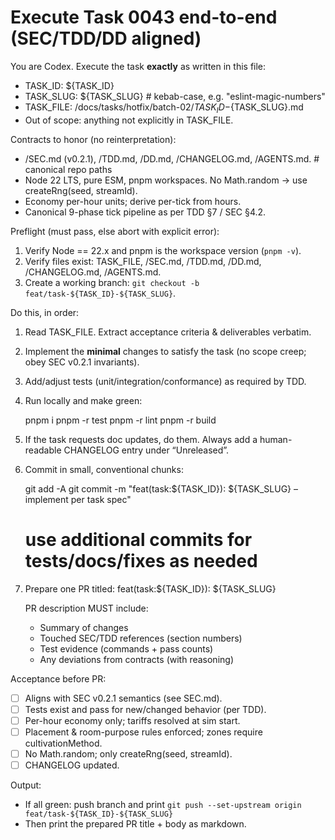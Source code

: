# Execute Task 0043 end-to-end (SEC/TDD/DD aligned)

You are Codex. Execute the task **exactly** as written in this file:
- TASK_ID: ${TASK_ID}
- TASK_SLUG: ${TASK_SLUG}            # kebab-case, e.g. "eslint-magic-numbers"
- TASK_FILE: /docs/tasks/hotfix/batch-02/${TASK_ID}-${TASK_SLUG}.md
- Out of scope: anything not explicitly in TASK_FILE.

Contracts to honor (no reinterpretation):
- /SEC.md (v0.2.1), /TDD.md, /DD.md, /CHANGELOG.md, /AGENTS.md.  # canonical repo paths
- Node 22 LTS, pure ESM, pnpm workspaces. No Math.random → use createRng(seed, streamId). 
- Economy per-hour units; derive per-tick from hours.
- Canonical 9-phase tick pipeline as per TDD §7 / SEC §4.2.

Preflight (must pass, else abort with explicit error):
1) Verify Node == 22.x and pnpm is the workspace version (`pnpm -v`).
2) Verify files exist: TASK_FILE, /SEC.md, /TDD.md, /DD.md, /CHANGELOG.md, /AGENTS.md.
3) Create a working branch: `git checkout -b feat/task-${TASK_ID}-${TASK_SLUG}`.

Do this, in order:
1) Read TASK_FILE. Extract acceptance criteria & deliverables verbatim.
2) Implement the **minimal** changes to satisfy the task (no scope creep; obey SEC v0.2.1 invariants).
3) Add/adjust tests (unit/integration/conformance) as required by TDD.
4) Run locally and make green:

   pnpm i
   pnpm -r test
   pnpm -r lint
   pnpm -r build

5) If the task requests doc updates, do them. Always add a human-readable CHANGELOG entry under “Unreleased”.
6) Commit in small, conventional chunks:

   git add -A
   git commit -m "feat(task:${TASK_ID}): ${TASK_SLUG} – implement per task spec"
   # use additional commits for tests/docs/fixes as needed

7) Prepare one PR titled:
   feat(task:${TASK_ID}): ${TASK_SLUG}

   PR description MUST include:
   - Summary of changes
   - Touched SEC/TDD references (section numbers)
   - Test evidence (commands + pass counts)
   - Any deviations from contracts (with reasoning)

Acceptance before PR:
- [ ] Aligns with SEC v0.2.1 semantics (see SEC.md). 
- [ ] Tests exist and pass for new/changed behavior (per TDD).
- [ ] Per-hour economy only; tariffs resolved at sim start.
- [ ] Placement & room-purpose rules enforced; zones require cultivationMethod.
- [ ] No Math.random; only createRng(seed, streamId).
- [ ] CHANGELOG updated.

Output:
- If all green: push branch and print `git push --set-upstream origin feat/task-${TASK_ID}-${TASK_SLUG}`
- Then print the prepared PR title + body as markdown.
